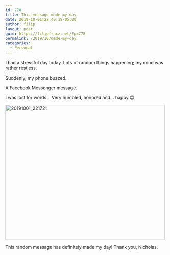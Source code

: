 ```yaml
---
id: 778
title: This message made my day
date: 2019-10-01T22:40:18-05:00
author: filip
layout: post
guid: https://filipfracz.net/?p=778
permalink: /2019/10/made-my-day
categories:
  - Personal
---
```


I had a stressful day today. Lots of random things happening; my mind was rather restless.

Suddenly, my phone buzzed. 

A Facebook Messenger message.

I was lost for words... Very humbled, honored and... happy 😊

<a data-flickr-embed="true" href="https://www.flickr.com/photos/itsff/48830362747" title="20191001_221721"><img src="https://live.staticflickr.com/65535/48830362747_900976215c.jpg" width="500" height="424" alt="20191001_221721"></a><script async src="//embedr.flickr.com/assets/client-code.js" charset="utf-8"></script>

This random message has definitely made my day! Thank you, Nicholas.
